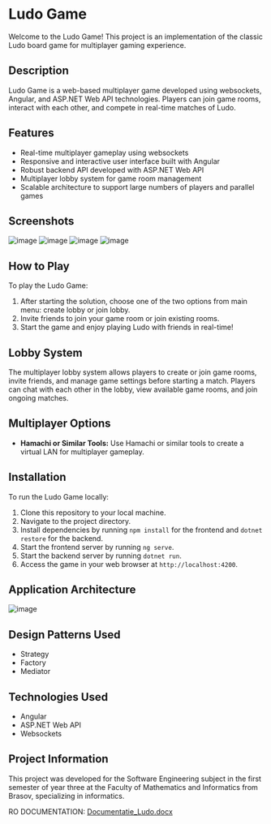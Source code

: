 # Ludo Game

Welcome to the Ludo Game! This project is an implementation of the classic Ludo board game for multiplayer gaming experience.

## Description

Ludo Game is a web-based multiplayer game developed using websockets, Angular, and ASP.NET Web API technologies. Players can join game rooms, interact with each other, and compete in real-time matches of Ludo.

## Features

- Real-time multiplayer gameplay using websockets
- Responsive and interactive user interface built with Angular
- Robust backend API developed with ASP.NET Web API
- Multiplayer lobby system for game room management
- Scalable architecture to support large numbers of players and parallel games

## Screenshots

[//]: ![image](https://github.com/AdrianBostan2002/Ludo/assets/87941004/15896281-028f-4a3f-a0fe-64e1758f8ca9)
![image](https://github.com/AdrianBostan2002/Ludo/assets/87941004/fcc58b0a-f897-4d6a-aaf5-fa85da1cece2)
![image](https://github.com/AdrianBostan2002/Ludo/assets/87941004/3c7caae4-708d-4b57-a4bb-3a58177488f2)
![image](https://github.com/AdrianBostan2002/Ludo/assets/87941004/579e6ae2-6b64-487f-829b-9d4ba4fdc6a8)
![image](https://github.com/AdrianBostan2002/Ludo/assets/87941004/cdb5cd2a-6a83-4f0c-a215-7da55174220f)

## How to Play

To play the Ludo Game:

1. After starting the solution, choose one of the two options from main menu: create lobby or join lobby.
2. Invite friends to join your game room or join existing rooms.
3. Start the game and enjoy playing Ludo with friends in real-time!

## Lobby System

The multiplayer lobby system allows players to create or join game rooms, invite friends, and manage game settings before starting a match. Players can chat with each other in the lobby, view available game rooms, and join ongoing matches.

## Multiplayer Options

- **Hamachi or Similar Tools:** Use Hamachi or similar tools to create a virtual LAN for multiplayer gameplay.

## Installation

To run the Ludo Game locally:

1. Clone this repository to your local machine.
2. Navigate to the project directory.
3. Install dependencies by running `npm install` for the frontend and `dotnet restore` for the backend.
4. Start the frontend server by running `ng serve`.
5. Start the backend server by running `dotnet run`.
6. Access the game in your web browser at `http://localhost:4200`.

## Application Architecture

![image](https://github.com/AdrianBostan2002/Ludo/assets/87941004/53155d53-65ab-4f31-b4d7-589aecc4d5c0)


## Design Patterns Used

- Strategy
- Factory
- Mediator


## Technologies Used

- Angular
- ASP.NET Web API
- Websockets

## Project Information

This project was developed for the Software Engineering subject in the first semester of year three at the Faculty of Mathematics and Informatics from Brasov, specializing in informatics.

RO DOCUMENTATION:
[Documentatie_Ludo.docx](https://github.com/AdrianBostan2002/Ludo/files/15291790/Documentatie_Ludo.docx)

